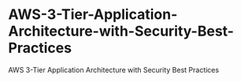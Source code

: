# AWS-3-Tier-Application-Architecture-with-Security-Best-Practices
AWS 3-Tier Application Architecture with Security Best Practices
